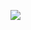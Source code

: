 <a href="../woodfiresodafire.html"><img src="http://firedpot.com/images/woodfiresodafire/Cups-sodafired2.jpg" /></a>
